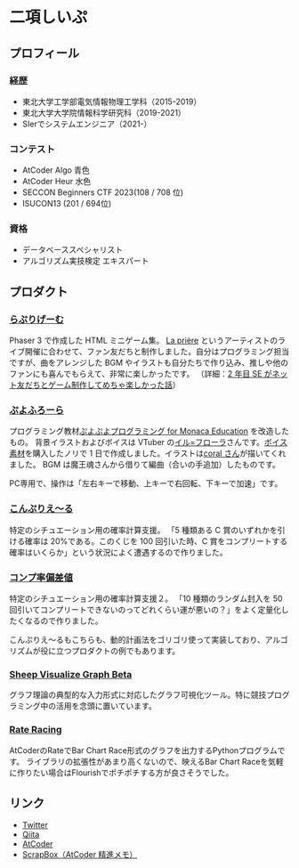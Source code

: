 # 二項しいぷ

## プロフィール

### 経歴

- 東北大学工学部電気情報物理工学科（2015-2019）
- 東北大学大学院情報科学研究科（2019-2021）
- SIerでシステムエンジニア（2021-）

### コンテスト

- AtCoder Algo 青色
- AtCoder Heur 水色
- SECCON Beginners CTF 2023(108 / 708 位)
- ISUCON13 (201 / 694位)

### 資格

- データベーススペシャリスト
- アルゴリズム実技検定 エキスパート

## プロダクト

### [らぷりげーむ](https://lapri-game.com/)

Phaser 3 で作成した HTML ミニゲーム集。
[La prière](https://twitter.com/Lapriere_info) というアーティストのライブ開催に合わせて、ファン友だちと制作しました。自分はプログラミング担当ですが、曲をアレンジした BGM やイラストも自分たちで作り込み、推しや他のファンにも喜んでもらえて、非常に楽しかったです。
（詳細：[2 年目 SE がネット友だちとゲーム制作してめちゃ楽しかった話](https://qiita.com/BinomialSheep/items/69a54c26b3d54214548c)）

### [ぷよふろーら](https://direct-preview-624986b0e788854d006aa803.monaca.education/)

プログラミング教材[ぷよぷよプログラミング for Monaca Education](https://edu.monaca.io/puyo) を改造したもの。
背景イラストおよびボイスは VTuber の[イル=フローラ](https://twitter.com/Ilu_Fluor)さんです。[ボイス素材](https://www.dlsite.com/home/work/=/product_id/RJ382764.html/)を購入したノリで 1 日で作成しました。イラストは[coral さん](https://twitter.com/ralriru)が描いてくれました。
BGM は魔王魂さんから借りて編曲（合いの手追加）したものです。

PC専用で、操作は「左右キーで移動、上キーで右回転、下キーで加速」です。

### [こんぷりえ～る](https://binomialsheep.github.io/compriere/)

特定のシチュエーション用の確率計算支援。
「5 種類ある C 賞のいずれかを引ける確率は 20%である。このくじを 100 回引いた時、C 賞をコンプリートする確率はいくらか」という状況によく遭遇するので作りました。

### [コンプ率偏差値](https://binomialsheep.github.io/complete-deviation-value/index.html)

特定のシチュエーション用の確率計算支援２。
「10 種類のランダム封入を 50 回引いてコンプリートできないのってどれくらい運が悪いの？」をよく定量化したくなるので作りました。

こんぷりえ～るもこちらも、動的計画法をゴリゴリ使って実装しており、アルゴリズムが役に立つプロダクトの例でもあります。

### [Sheep Visualize Graph Beta](https://binomialsheep.github.io/sheep-visualize-graph-beta/)

グラフ理論の典型的な入力形式に対応したグラフ可視化ツール。特に競技プログラミング中の活用を念頭に置いています。


### [Rate Racing](https://github.com/BinomialSheep/RateRacing)
AtCoderのRateでBar Chart Race形式のグラフを出力するPythonプログラムです。
ライブラリの拡張性があまり高くないので、映えるBar Chart Raceを気軽に作りたい場合はFlourishでポチポチする方が良さそうでした。

## リンク

- [Twitter](https://twitter.com/BinomialSheep)
- [Qiita](https://qiita.com/BinomialSheep)
- [AtCoder](https://atcoder.jp/users/BinomialSheep)
- [ScrapBox（AtCoder 精進メモ）](https://scrapbox.io/BinomialSheep-ShojinMemo/)
